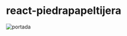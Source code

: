 # react-piedrapapeltijera

![portada](https://user-images.githubusercontent.com/69688629/133954763-8f4c9464-6875-4144-9a49-c2f208917c4f.png)
